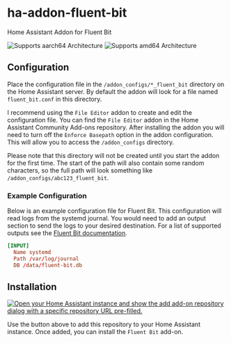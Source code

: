 # ha-addon-fluent-bit
Home Assistant Addon for Fluent Bit

![Supports aarch64 Architecture][aarch64-shield]
![Supports amd64 Architecture][amd64-shield]

## Configuration
Place the configuration file in the `/addon_configs/*_fluent_bit` directory on the Home Assistant server. By default the addon will look for a file named `fluent_bit.conf` in this directory.

I recommend using the `File Editor` addon to create and edit the configuration file. You can find the `File Editor` addon in the Home Assistant Community Add-ons repository. After installing the addon you will need to turn off the `Enforce Basepath` option in the addon configuration. This will allow you to access the `/addon_configs` directory.

Please note that this directory will not be created until you start the addon for the first time. The start of the path will also contain some random characters, so the full path will look something like `/addon_configs/abc123_fluent_bit`.

### Example Configuration
Below is an example configuration file for Fluent Bit. This configuration will read logs from the systemd journal. You would need to add an output section to send the logs to your desired destination. For a list of supported outputs see the [Fluent Bit documentation](https://docs.fluentbit.io/manual/pipeline/outputs).

```conf
[INPUT]
  Name systemd
  Path /var/log/journal
  DB /data/fluent-bit.db
```

## Installation

[![Open your Home Assistant instance and show the add add-on repository dialog with a specific repository URL pre-filled.](https://my.home-assistant.io/badges/supervisor_add_addon_repository.svg)](https://my.home-assistant.io/redirect/supervisor_add_addon_repository/?repository_url=https%3A%2F%2Fgithub.com%2Fablyler%2Fha-addon-fluent-bit)

Use the button above to add this repository to your Home Assistant instance. Once added, you can install the `Fluent Bit` add-on.

[aarch64-shield]: https://img.shields.io/badge/aarch64-yes-green.svg
[amd64-shield]: https://img.shields.io/badge/amd64-yes-green.svg
